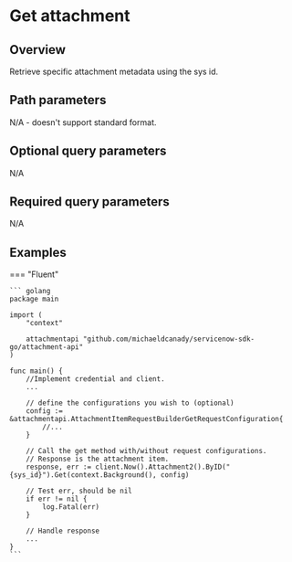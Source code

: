 # Get attachment

## Overview

Retrieve specific attachment metadata using the sys id.

## Path parameters

N/A - doesn't support standard format.

## Optional query parameters

N/A

## Required query parameters

N/A

## Examples

=== "Fluent"

    ``` golang
    package main

    import (
        "context"

        attachmentapi "github.com/michaeldcanady/servicenow-sdk-go/attachment-api"
    )

    func main() {
        //Implement credential and client.
        ...

        // define the configurations you wish to (optional)
        config := &attachmentapi.AttachmentItemRequestBuilderGetRequestConfiguration{
            //...
        }

        // Call the get method with/without request configurations.
        // Response is the attachment item.
        response, err := client.Now().Attachment2().ByID("{sys_id}").Get(context.Background(), config)

        // Test err, should be nil
        if err != nil {
            log.Fatal(err)
        }

        // Handle response
        ...
    }
    ```

